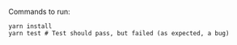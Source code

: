 Commands to run:

```shell
yarn install
yarn test # Test should pass, but failed (as expected, a bug)
```
